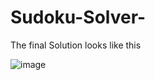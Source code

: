 # Sudoku-Solver-
The final Solution looks like this

![image](https://user-images.githubusercontent.com/82643868/166237263-1f0a62ce-9cbf-4123-a2e0-d489cf7bf97f.png)
